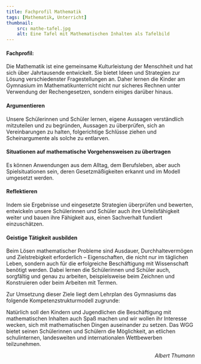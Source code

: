 ```yaml
---
title: Fachprofil Mathematik
tags: [Mathematik, Unterricht]
thumbnail:
    src: mathe-tafel.jpg
    alt: Eine Tafel mit Mathematischen Inhalten als Tafelbild
---
```


<h4>Fachprofil:</h4>
<p>
    Die Mathematik ist eine gemeinsame Kulturleistung der Menschheit und hat
    sich über Jahrtausende entwickelt. Sie bietet Ideen und Strategien zur
    Lösung verschiedenster Fragestellungen an. Daher lernen die Kinder am
    Gymnasium im Mathematikunterricht nicht nur sicheres Rechnen unter
    Verwendung der Rechengesetzen, sondern einiges darüber hinaus.
</p>
<h4>Argumentieren</h4>
<p>
    Unsere Schülerinnen und Schüler lernen, eigene Aussagen verständlich
    mitzuteilen und zu begründen, Aussagen zu überprüfen, sich an Vereinbarungen
    zu halten, folgerichtige Schlüsse ziehen und Scheinargumente als solche zu
    entlarven.
</p>
<h4>Situationen auf mathematische Vorgehensweisen zu übertragen</h4>
<p>
    Es können Anwendungen aus dem Alltag, dem Berufsleben, aber auch
    Spielsituationen sein, deren Gesetzmäßigkeiten erkannt und im Modell
    umgesetzt werden.
</p>
<h4>Reflektieren</h4>
<p>
    Indem sie Ergebnisse und eingesetzte Strategien überprüfen und bewerten,
    entwickeln unsere Schülerinnen und Schüler auch ihre Urteilsfähigkeit weiter
    und bauen ihre Fähigkeit aus, einen Sachverhalt fundiert einzuschätzen.
</p>
<h4>Geistige Tätigkeit ausbilden</h4>
<p>
    Beim Lösen mathematischer Probleme sind Ausdauer, Durchhaltevermögen und
    Zielstrebigkeit erforderlich – Eigenschaften, die nicht nur im täglichen
    Leben, sondern auch für die erfolgreiche Beschäftigung mit Wissenschaft
    benötigt werden. Dabei lernen die Schülerinnen und Schüler auch, sorgfältig
    und genau zu arbeiten, beispielsweise beim Zeichnen und Konstruieren oder
    beim Arbeiten mit Termen.
</p>
<p>
    Zur Umsetzung dieser Ziele liegt dem Lehrplan des Gymnasiums das folgende
    Kompetenzstrukturmodell zugrunde:
</p>
<figure>
    <v-image name="mathe-konzeptstruktur"/>
</figure>
<p>
    Natürlich soll den Kindern und Jugendlichen die Beschäftigung mit
    mathematischen Inhalten auch Spaß machen und wir wollen ihr Interesse
    wecken, sich mit mathematischen Dingen auseinander zu setzen. Das WGG bietet
    seinen Schülerinnen und Schülern die Möglichkeit, an etlichen schulinternen,
    landesweiten und internationalen Wettbewerben teilzunehmen.
</p>
<p style="text-align: right; font-style: italic">Albert Thumann</p>
